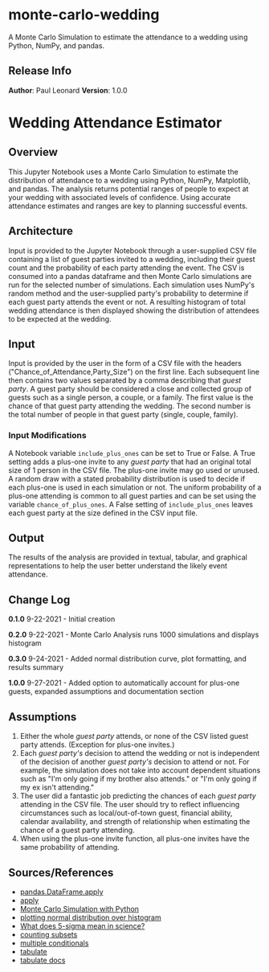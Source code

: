 # monte-carlo-wedding
A Monte Carlo Simulation to estimate the attendance to a wedding using Python, NumPy, and pandas.


## Release Info
**Author**: Paul Leonard
**Version**: 1.0.0

# Wedding Attendance Estimator

## Overview
This Jupyter Notebook uses a Monte Carlo Simulation to estimate the distribution of attendance to a wedding using Python, NumPy, Matplotlib, and pandas.  The analysis returns potential ranges of people to expect at your wedding with associated levels of confidence.  Using accurate attendance estimates and ranges are key to planning successful events.


## Architecture
Input is provided to the Jupyter Notebook through a user-supplied CSV file containing a list of guest parties invited to a wedding, including their guest count and the probability of each party attending the event.  The CSV is consumed into a pandas dataframe and then Monte Carlo simulations are run for the selected number of simulations.  Each simulation uses NumPy's random method and the user-supplied party's probability to determine if each guest party attends the event or not.  A resulting histogram of total wedding attendance is then displayed showing the distribution of attendees to be expected at the wedding.


## Input
Input is provided by the user in the form of a CSV file with the headers ("Chance_of_Attendance,Party_Size") on the first line.  Each subsequent line then contains two values separated by a comma describing that *guest party*.  A guest party should be considered a close and collected group of guests such as a single person, a couple, or a family.  The first value is the chance of that guest party attending the wedding.  The second number is the total number of people in that guest party (single, couple, family).

### Input Modifications
A Notebook variable `include_plus_ones` can be set to True or False.  A True setting adds a plus-one invite to any *guest party* that had an original total size of 1 person in the CSV file.  The plus-one invite may go used or unused.  A random draw with a stated probability distribution is used to decide if each plus-one is used in each simulation or not.  The uniform probability of a plus-one attending is common to all guest parties and can be set using the variable `chance_of_plus_ones`.  A False setting of `include_plus_ones` leaves each guest party at the size defined in the CSV input file.


## Output
The results of the analysis are provided in textual, tabular, and graphical representations to help the user better understand the likely event attendance.


## Change Log
**0.1.0** 9-22-2021 - Initial creation

**0.2.0** 9-22-2021 - Monte Carlo Analysis runs 1000 simulations and displays histogram

**0.3.0** 9-24-2021 - Added normal distribution curve, plot formatting, and results summary

**1.0.0** 9-27-2021 - Added option to automatically account for plus-one guests, expanded assumptions and documentation section


## Assumptions
1. Either the whole *guest party* attends, or none of the CSV listed guest party attends.  (Exception for plus-one invites.)
1. Each *guest party's* decision to attend the wedding or not is independent of the decision of another *guest party's* decision to attend or not.  For example, the simulation does not take into account dependent situations such as  "I'm only going if my brother also attends." or "I'm only going if my ex isn't attending."
1. The user did a fantastic job predicting the chances of each *guest party* attending in the CSV file.  The user should try to reflect influencing circumstances such as local/out-of-town guest, financial ability, calendar availability, and strength of relationship when estimating the chance of a guest party attending.
1. When using the plus-one invite function, all plus-one invites have the same probability of attending.


## Sources/References
- [pandas.DataFrame.apply](https://pandas.pydata.org/docs/reference/api/pandas.DataFrame.apply.html)
- [apply](https://www.geeksforgeeks.org/create-a-new-column-in-pandas-dataframe-based-on-the-existing-columns/)
- [Monte Carlo Simulation with Python](https://pbpython.com/monte-carlo.html)
- [plotting normal distribution over histogram](https://matplotlib.org/3.1.1/gallery/statistics/histogram_features.html)
- [What does 5-sigma mean in science?](https://www.zmescience.com/science/what-5-sigma-means-0423423/)
- [counting subsets](https://stackoverflow.com/questions/35277075/python-pandas-counting-the-occurrences-of-a-specific-value)
- [multiple conditionals](https://stackoverflow.com/questions/20995196/pandas-counting-and-summing-specific-conditions)
- [tabulate](https://stackoverflow.com/questions/9535954/printing-lists-as-tabular-data)
- [tabulate docs](https://pypi.org/project/tabulate/0)
